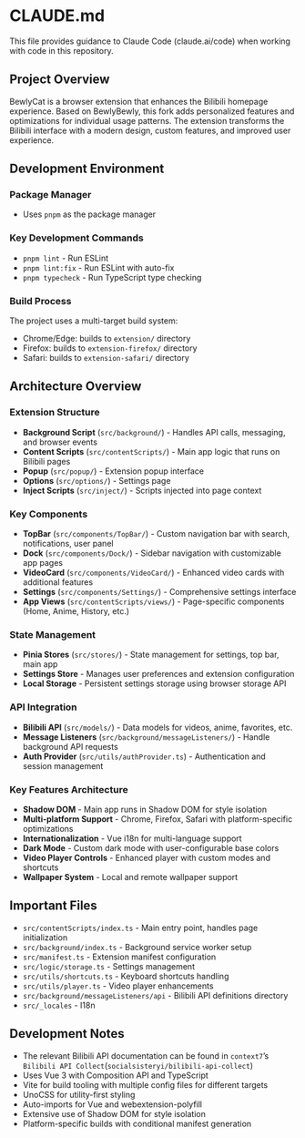 # CLAUDE.md

This file provides guidance to Claude Code (claude.ai/code) when working with code in this repository.

## Project Overview

BewlyCat is a browser extension that enhances the Bilibili homepage experience. Based on BewlyBewly, this fork adds personalized features and optimizations for individual usage patterns. The extension transforms the Bilibili interface with a modern design, custom features, and improved user experience.

## Development Environment

### Package Manager
- Uses `pnpm` as the package manager

### Key Development Commands
- `pnpm lint` - Run ESLint
- `pnpm lint:fix` - Run ESLint with auto-fix
- `pnpm typecheck` - Run TypeScript type checking

### Build Process
The project uses a multi-target build system:
- Chrome/Edge: builds to `extension/` directory
- Firefox: builds to `extension-firefox/` directory
- Safari: builds to `extension-safari/` directory

## Architecture Overview

### Extension Structure
- **Background Script** (`src/background/`) - Handles API calls, messaging, and browser events
- **Content Scripts** (`src/contentScripts/`) - Main app logic that runs on Bilibili pages
- **Popup** (`src/popup/`) - Extension popup interface
- **Options** (`src/options/`) - Settings page
- **Inject Scripts** (`src/inject/`) - Scripts injected into page context

### Key Components
- **TopBar** (`src/components/TopBar/`) - Custom navigation bar with search, notifications, user panel
- **Dock** (`src/components/Dock/`) - Sidebar navigation with customizable app pages
- **VideoCard** (`src/components/VideoCard/`) - Enhanced video cards with additional features
- **Settings** (`src/components/Settings/`) - Comprehensive settings interface
- **App Views** (`src/contentScripts/views/`) - Page-specific components (Home, Anime, History, etc.)

### State Management
- **Pinia Stores** (`src/stores/`) - State management for settings, top bar, main app
- **Settings Store** - Manages user preferences and extension configuration
- **Local Storage** - Persistent settings storage using browser storage API

### API Integration
- **Bilibili API** (`src/models/`) - Data models for videos, anime, favorites, etc.
- **Message Listeners** (`src/background/messageListeners/`) - Handle background API requests
- **Auth Provider** (`src/utils/authProvider.ts`) - Authentication and session management

### Key Features Architecture
- **Shadow DOM** - Main app runs in Shadow DOM for style isolation
- **Multi-platform Support** - Chrome, Firefox, Safari with platform-specific optimizations
- **Internationalization** - Vue i18n for multi-language support
- **Dark Mode** - Custom dark mode with user-configurable base colors
- **Video Player Controls** - Enhanced player with custom modes and shortcuts
- **Wallpaper System** - Local and remote wallpaper support

## Important Files
- `src/contentScripts/index.ts` - Main entry point, handles page initialization
- `src/background/index.ts` - Background service worker setup
- `src/manifest.ts` - Extension manifest configuration
- `src/logic/storage.ts` - Settings management
- `src/utils/shortcuts.ts` - Keyboard shortcuts handling
- `src/utils/player.ts` - Video player enhancements
- `src/background/messageListeners/api` - Bilibili API definitions directory
- `src/_locales` - I18n

## Development Notes
- The relevant Bilibili API documentation can be found in `context7`’s `Bilibili API Collect`(`socialsisteryi/bilibili-api-collect`)
- Uses Vue 3 with Composition API and TypeScript
- Vite for build tooling with multiple config files for different targets
- UnoCSS for utility-first styling
- Auto-imports for Vue and webextension-polyfill
- Extensive use of Shadow DOM for style isolation
- Platform-specific builds with conditional manifest generation
